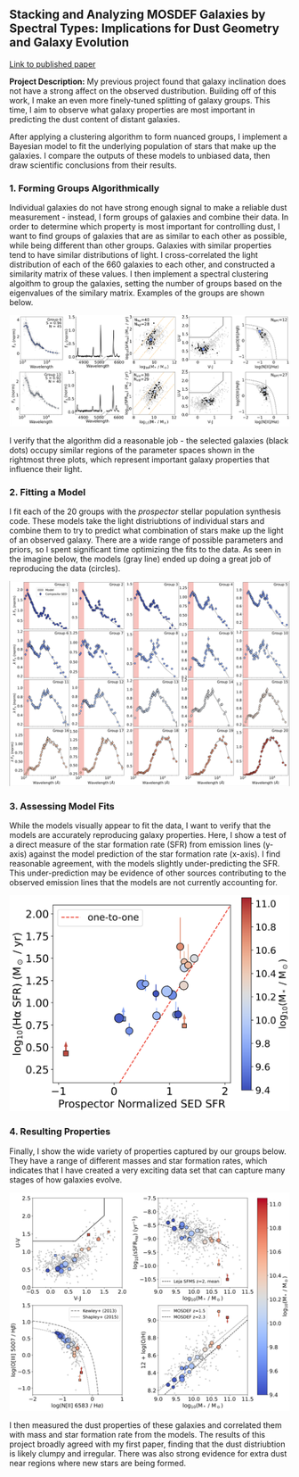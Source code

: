 ## Stacking and Analyzing MOSDEF Galaxies by Spectral Types: Implications for Dust Geometry and Galaxy Evolution

[Link to published paper](https://iopscience.iop.org/article/10.3847/1538-4357/ad7de8/pdf)

**Project Description:** My previous project found that galaxy inclination does not have a strong affect on the observed dustribution. Building off of this work, I make an even more finely-tuned splitting of galaxy groups. This time, I aim to observe what galaxy properties are most important in predicting the dust content of distant galaxies. 

After applying a clustering algorithm to form nuanced groups, I implement a Bayesian model to fit the underlying population of stars that make up the galaxies. I compare the outputs of these models to unbiased data, then draw scientific conclusions from their results. 

### 1. Forming Groups Algorithmically

Individual galaxies do not have strong enough signal to make a reliable dust measurement - instead, I form groups of galaxies and combine their data. In order to determine which property is most important for controlling dust, I want to find groups of galaxies that are as similar to each other as possible, while being different than other groups. Galaxies with similar properties tend to have similar distributions of light. I cross-correlated the light distribution of each of the 660 galaxies to each other, and constructed a similarity matrix of these values. I then implement a spectral clustering algoithm to group the galaxies, setting the number of groups based on the eigenvalues of the similary matrix. Examples of the groups are shown below. 

<img src="images/paper2/Example_Group.png?raw=true"/>

I verify that the algorithm did a reasonable job - the selected galaxies (black dots) occupy similar regions of the parameter spaces shown in the rightmost three plots, which represent important galaxy properties that influence their light.

### 2. Fitting a Model

I fit each of the 20 groups with the *prospector* stellar population synthesis code. These models take the light distriubtions of individual stars and combine them to try to predict what combination of stars make up the light of an observed galaxy. There are a wide range of possible parameters and priors, so I spent significant time optimizing the fits to the data. As seen in the imagine below, the models (gray line) ended up doing a great job of reproducing the data (circles).  

<img src="images/paper2/Model_Fits.png?raw=true"/>


### 3. Assessing Model Fits

While the models visually appear to fit the data, I want to verify that the models are accurately reproducing galaxy properties. Here, I show a test of a direct measure of the star formation rate (SFR) from emission lines (y-axis) against the model prediction of the star formation rate (x-axis). I find reasonable agreement, with the models slightly under-predicting the SFR. This under-prediction may be evidence of other sources contributing to the observed emission lines that the models are not currently accounting for. 

<img src="images/paper2/Model_Assessed.png?raw=true"/>

### 4. Resulting Properties

Finally, I show the wide variety of properties captured by our groups below. They have a range of different masses and star formation rates, which indicates that I have created a very exciting data set that can capture many stages of how galaxies evolve. 

<img src="images/paper2/Sample_Props.png?raw=true"/>

I then measured the dust properties of these galaxies and correlated them with mass and star formation rate from the models. The results of this project broadly agreed with my first paper, finding that the dust distriubtion is likely clumpy and irregular. There was also strong evidence for extra dust near regions where new stars are being formed. 




